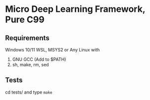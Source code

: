 # Micro Deep Learning Framework, Pure C99

## Requirements

Windows 10/11 WSL, MSYS2 or Any Linux with

1. GNU GCC (Add to $PATH)
2. sh, make, rm, sed

## Tests

cd tests/<testname> and type `make`



